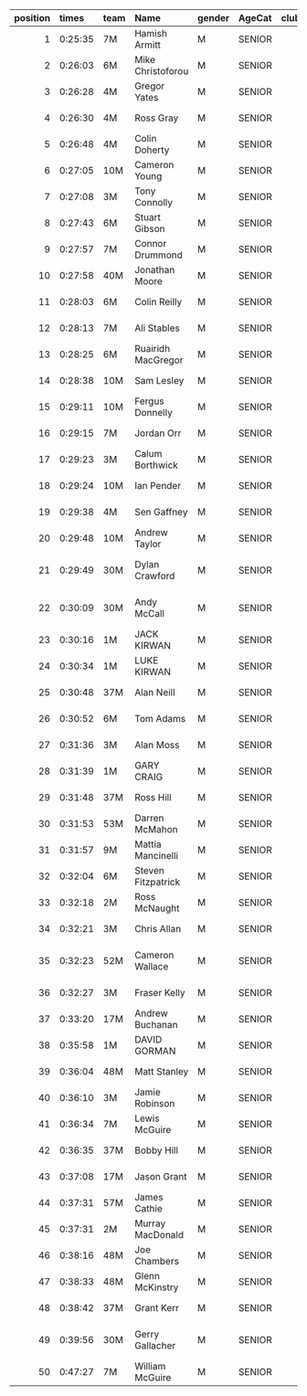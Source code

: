 |   position | times   | team   | Name               | gender   | AgeCat   |   clubnumber | Club name                       | Website                                    |   finishPosition |
|-----------:|:--------|:-------|:-------------------|:---------|:---------|-------------:|:--------------------------------|:-------------------------------------------|-----------------:|
|          1 | 0:25:35 | 7M     | Hamish Armitt      | M        | SENIOR   |            7 | Giffnock North AC               | https://www.giffnocknorth.co.uk/           |                1 |
|          2 | 0:26:03 | 6M     | Mike Christoforou  | M        | SENIOR   |            6 | Cambuslang Harriers             | https://cambuslangharriers.org/            |                2 |
|          3 | 0:26:28 | 4M     | Gregor Yates       | M        | SENIOR   |            4 | Inverclyde AC                   | https://www.inverclydeac.org/              |                3 |
|          4 | 0:26:30 | 4M     | Ross Gray          | M        | SENIOR   |            4 | Inverclyde AC                   | https://www.inverclydeac.org/              |                4 |
|          5 | 0:26:48 | 4M     | Colin Doherty      | M        | SENIOR   |            4 | Inverclyde AC                   | https://www.inverclydeac.org/              |                6 |
|          6 | 0:27:05 | 10M    | Cameron Young      | M        | SENIOR   |           10 | Shettleston Harriers            | http://shettlestonharriers.org.uk/         |                7 |
|          7 | 0:27:08 | 3M     | Tony Connolly      | M        | SENIOR   |            3 | Bellahouston RR                 | https://www.bellahoustonroadrunners.co.uk/ |                8 |
|          8 | 0:27:43 | 6M     | Stuart Gibson      | M        | SENIOR   |            6 | Cambuslang Harriers             | https://cambuslangharriers.org/            |                9 |
|          9 | 0:27:57 | 7M     | Connor Drummond    | M        | SENIOR   |            7 | Giffnock North AC               | https://www.giffnocknorth.co.uk/           |               10 |
|         10 | 0:27:58 | 40M    | Jonathan Moore     | M        | SENIOR   |           40 | Motherwell AC                   | https://motherwellac.com/                  |               11 |
|         11 | 0:28:03 | 6M     | Colin Reilly       | M        | SENIOR   |            6 | Cambuslang Harriers             | https://cambuslangharriers.org/            |               12 |
|         12 | 0:28:13 | 7M     | Ali Stables        | M        | SENIOR   |            7 | Giffnock North AC               | https://www.giffnocknorth.co.uk/           |               13 |
|         13 | 0:28:25 | 6M     | Ruairidh MacGregor | M        | SENIOR   |            6 | Cambuslang Harriers             | https://cambuslangharriers.org/            |               15 |
|         14 | 0:28:38 | 10M    | Sam Lesley         | M        | SENIOR   |           10 | Shettleston Harriers            | http://shettlestonharriers.org.uk/         |               16 |
|         15 | 0:29:11 | 10M    | Fergus Donnelly    | M        | SENIOR   |           10 | Shettleston Harriers            | http://shettlestonharriers.org.uk/         |               20 |
|         16 | 0:29:15 | 7M     | Jordan Orr         | M        | SENIOR   |            7 | Giffnock North AC               | https://www.giffnocknorth.co.uk/           |               21 |
|         17 | 0:29:23 | 3M     | Calum Borthwick    | M        | SENIOR   |            3 | Bellahouston RR                 | https://www.bellahoustonroadrunners.co.uk/ |               22 |
|         18 | 0:29:24 | 10M    | Ian Pender         | M        | SENIOR   |           10 | Shettleston Harriers            | http://shettlestonharriers.org.uk/         |               23 |
|         19 | 0:29:38 | 4M     | Sen Gaffney        | M        | SENIOR   |            4 | Inverclyde AC                   | https://www.inverclydeac.org/              |               25 |
|         20 | 0:29:48 | 10M    | Andrew Taylor      | M        | SENIOR   |           10 | Shettleston Harriers            | http://shettlestonharriers.org.uk/         |               26 |
|         21 | 0:29:49 | 30M    | Dylan Crawford     | M        | SENIOR   |           30 | Greenock Glenpark Harriers      | https://greenockglenparkharriers.com/      |               27 |
|         22 | 0:30:09 | 30M    | Andy McCall        | M        | SENIOR   |           30 | Greenock Glenpark Harriers      | https://greenockglenparkharriers.com/      |               28 |
|         23 | 0:30:16 | 1M     | JACK KIRWAN        | M        | SENIOR   |            1 | East Kilbride AC                | http://www.ekac.org.uk/                    |               29 |
|         24 | 0:30:34 | 1M     | LUKE KIRWAN        | M        | SENIOR   |            1 | East Kilbride AC                | http://www.ekac.org.uk/                    |               31 |
|         25 | 0:30:48 | 37M    | Alan Neill         | M        | SENIOR   |           37 | Law & District AAC              | http://www.lawaac.co.uk/                   |               35 |
|         26 | 0:30:52 | 6M     | Tom Adams          | M        | SENIOR   |            6 | Cambuslang Harriers             | https://cambuslangharriers.org/            |               36 |
|         27 | 0:31:36 | 3M     | Alan Moss          | M        | SENIOR   |            3 | Bellahouston RR                 | https://www.bellahoustonroadrunners.co.uk/ |               41 |
|         28 | 0:31:39 | 1M     | GARY CRAIG         | M        | SENIOR   |            1 | East Kilbride AC                | http://www.ekac.org.uk/                    |               43 |
|         29 | 0:31:48 | 37M    | Ross Hill          | M        | SENIOR   |           37 | Law & District AAC              | http://www.lawaac.co.uk/                   |               44 |
|         30 | 0:31:53 | 53M    | Darren McMahon     | M        | SENIOR   |           53 | Troon Tortoises                 | http://troontortoises.co.uk                |               46 |
|         31 | 0:31:57 | 9M     | Mattia Mancinelli  | M        | SENIOR   |            9 | Garscube Harriers               | https://www.garscubeharriers.org.uk/       |               47 |
|         32 | 0:32:04 | 6M     | Steven Fitzpatrick | M        | SENIOR   |            6 | Cambuslang Harriers             | https://cambuslangharriers.org/            |               48 |
|         33 | 0:32:18 | 2M     | Ross McNaught      | M        | SENIOR   |            2 | Kilmarnock H&AC                 | http://www.kilmarnockharriers.com/         |               51 |
|         34 | 0:32:21 | 3M     | Chris Allan        | M        | SENIOR   |            3 | Bellahouston RR                 | https://www.bellahoustonroadrunners.co.uk/ |               52 |
|         35 | 0:32:23 | 52M    | Cameron Wallace    | M        | SENIOR   |           52 | Strathclyde University Harriers | nan                                        |               53 |
|         36 | 0:32:27 | 3M     | Fraser Kelly       | M        | SENIOR   |            3 | Bellahouston RR                 | https://www.bellahoustonroadrunners.co.uk/ |               54 |
|         37 | 0:33:20 | 17M    | Andrew Buchanan    | M        | SENIOR   |           17 | Calderglen Harriers             | http://www.calderglenharriers.org.uk/      |               61 |
|         38 | 0:35:58 | 1M     | DAVID GORMAN       | M        | SENIOR   |            1 | East Kilbride AC                | http://www.ekac.org.uk/                    |               80 |
|         39 | 0:36:04 | 48M    | Matt Stanley       | M        | SENIOR   |           48 | Springburn Harriers             | https://www.springburnharriers.co.uk/      |               81 |
|         40 | 0:36:10 | 3M     | Jamie Robinson     | M        | SENIOR   |            3 | Bellahouston RR                 | https://www.bellahoustonroadrunners.co.uk/ |               82 |
|         41 | 0:36:34 | 7M     | Lewis McGuire      | M        | SENIOR   |            7 | Giffnock North AC               | https://www.giffnocknorth.co.uk/           |               89 |
|         42 | 0:36:35 | 37M    | Bobby Hill         | M        | SENIOR   |           37 | Law & District AAC              | http://www.lawaac.co.uk/                   |               91 |
|         43 | 0:37:08 | 17M    | Jason Grant        | M        | SENIOR   |           17 | Calderglen Harriers             | http://www.calderglenharriers.org.uk/      |               98 |
|         44 | 0:37:31 | 57M    | James Cathie       | M        | SENIOR   |           57 | Whitemoss AAC                   | https://whitemossaac.co.uk/                |              103 |
|         45 | 0:37:31 | 2M     | Murray MacDonald   | M        | SENIOR   |            2 | Kilmarnock H&AC                 | http://www.kilmarnockharriers.com/         |              104 |
|         46 | 0:38:16 | 48M    | Joe Chambers       | M        | SENIOR   |           48 | Springburn Harriers             | https://www.springburnharriers.co.uk/      |              112 |
|         47 | 0:38:33 | 48M    | Glenn McKinstry    | M        | SENIOR   |           48 | Springburn Harriers             | https://www.springburnharriers.co.uk/      |              115 |
|         48 | 0:38:42 | 37M    | Grant Kerr         | M        | SENIOR   |           37 | Law & District AAC              | http://www.lawaac.co.uk/                   |              117 |
|         49 | 0:39:56 | 30M    | Gerry Gallacher    | M        | SENIOR   |           30 | Greenock Glenpark Harriers      | https://greenockglenparkharriers.com/      |              130 |
|         50 | 0:47:27 | 7M     | William McGuire    | M        | SENIOR   |            7 | Giffnock North AC               | https://www.giffnocknorth.co.uk/           |              151 |